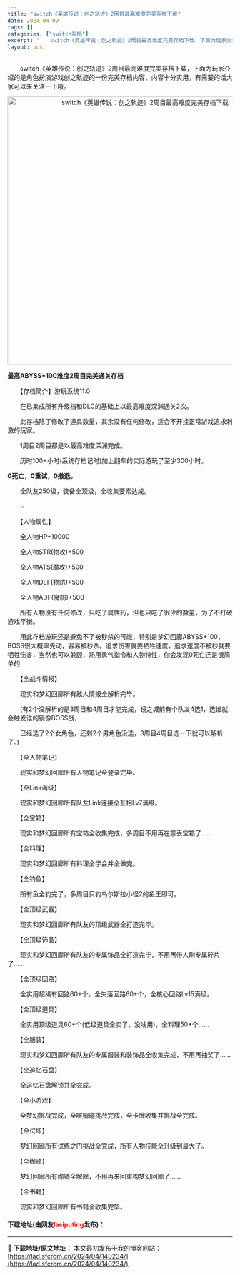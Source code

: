 ```yaml
---
title: "switch《英雄传说：创之轨迹》2周目最高难度完美存档下载"
date: 2024-04-09
tags: []
categories: ["switch存档"]
excerpt: "　　switch《英雄传说：创之轨迹》2周目最高难度完美存档下载，下面为玩家介绍的是角色扮演游戏创之轨迹的一份完美存档内容，内容十分实用，有需要的话大家可以来关注一下哦。 最高ABYSS+100难度2周目完美通关存档 　　【存档简介】游玩系统11.0 　　在已集成所有升级档和DLC的基础上以最高难度&hellip;"
layout: post
---
```


 <p>　　switch《英雄传说：创之轨迹》2周目最高难度完美存档下载，下面为玩家介绍的是角色扮演游戏创之轨迹的一份完美存档内容，内容十分实用，有需要的话大家可以来关注一下哦。</p> <p align="center"><img align="" border="0" src="https://lad.sfcrom.cn/wp-content/uploads/2024/04/20240409_6614f1fb16ea2.webp" width="600" alt="switch《英雄传说：创之轨迹》2周目最高难度完美存档下载" /></p> <p><strong>最高ABYSS+100难度2周目完美通关存档</strong></p> <p>　　【存档简介】游玩系统11.0</p> <p>　　在已集成所有升级档和DLC的基础上以最高难度深渊通关2次。</p> <p>　　此存档除了修改了道具数量，其余没有任何修改，适合不开挂正常游戏追求刺激的玩家。</p> <p>　　1周目2周目都是以最高难度深渊完成。</p> <p>　　历时100+小时(系统存档记时)加上翻车的实际游玩了至少300小时。</p> <p><strong>0死亡，0重试，0撤退。</strong></p> <p>　　全队友250级，装备全顶级，全收集要素达成。</p> <p>　　~</p> <p>　　【人物属性】</p> <p>　　全人物HP+10000</p> <p>　　全人物STR(物攻)+500</p> <p>　　全人物ATS(魔攻)+500</p> <p>　　全人物DEF(物防)+500</p> <p>　　全人物ADF(魔防)+500</p> <p>　　所有人物没有任何修改，只吃了属性药，但也只吃了很少的数量，为了不打破游戏平衡。</p> <p>　　用此存档游玩还是避免不了被秒杀的可能，特别是梦幻回廊ABYSS+100，BOSS很大概率先动，容易被秒杀。追求伤害就要牺牲速度，追求速度不被秒就要牺牲伤害，当然也可以兼顾，熟用勇气指令和人物特性，你会发现0死亡还是很简单的</p> <p>　　【全战斗情报】</p> <p>　　现实和梦幻回廊所有敌人情报全解析完毕。</p> <p>　　(有2个没解析的是3周目和4周目才能完成，镜之城前有个队友4选1，选谁就会触发谁的镜像BOSS战，</p> <p>　　已经选了2个女角色，还剩2个男角色没选，3周目4周目选一下就可以解析了。)</p> <p>　　【全人物笔记】</p> <p>　　现实和梦幻回廊所有人物笔记全登录完毕。</p> <p>　　【全Link满级】</p> <p>　　现实和梦幻回廊所有队友Link连接全互相Lv7满级。</p> <p>　　【全宝箱】</p> <p>　　现实和梦幻回廊所有宝箱全收集完成，多周目不用再在意丢宝箱了&hellip;&hellip;</p> <p>　　【全料理】</p> <p>　　现实和梦幻回廊所有料理全学会并全做完。</p> <p>　　【全钓鱼】</p> <p>　　所有鱼全钓完了，多周目只钓乌尔斯拉小径2的鱼王即可。</p> <p>　　【全顶级武器】</p> <p>　　现实和梦幻回廊所有队友的顶级武器全打造完毕。</p> <p>　　【全顶级饰品】</p> <p>　　现实和梦幻回廊所有队友的专属饰品全打造完毕，不用再带人刷专属碎片了&hellip;&hellip;</p> <p>　　【全顶级回路】</p> <p>　　全实用超稀有回路60+个，全失落回路60+个，全核心回路Lv15满级。</p> <p>　　【全顶级道具】</p> <p>　　全实用顶级道具60+个(低级道具全卖了，没啥用)，全料理50+个&hellip;&hellip;</p> <p>　　【全服装】</p> <p>　　现实和梦幻回廊所有队友的专属服装和装饰品全收集完成，不用再抽奖了&hellip;&hellip;</p> <p>　　【全追忆石盘】</p> <p>　　全追忆石盘解锁并全完成。</p> <p>　　【全小游戏】</p> <p>　　全梦幻挑战完成，全啵姆碰挑战完成，全卡牌收集并挑战全完成。</p> <p>　　【全试练】</p> <p>　　梦幻回廊所有试练之门挑战全完成，所有人物技能全升级到最大了。</p> <p>　　【全枷锁】</p> <p>　　梦幻回廊所有枷锁全解除，不用再来回重构梦幻回廊了&hellip;&hellip;</p> <p>　　【全书籍】</p> <p>　　现实和梦幻回廊所有书籍全收集完毕。</p> <p><h4>下载地址(由网友<font color="red">lasiputing</font>发布)：</h4></p> 

---
📖 **下载地址/原文地址：** 本文最初发布于我的博客网站：[https://lad.sfcrom.cn/2024/04/140234/](https://lad.sfcrom.cn/2024/04/140234/)
